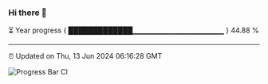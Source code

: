 ### Hi there 👋

⏳ Year progress { █████████████▁▁▁▁▁▁▁▁▁▁▁▁▁▁▁▁▁ } 44.88 %

---

⏰ Updated on Thu, 13 Jun 2024 06:16:28 GMT

![Progress Bar CI](https://github.com/liununu/liununu/workflows/Progress%20Bar%20CI/badge.svg)

